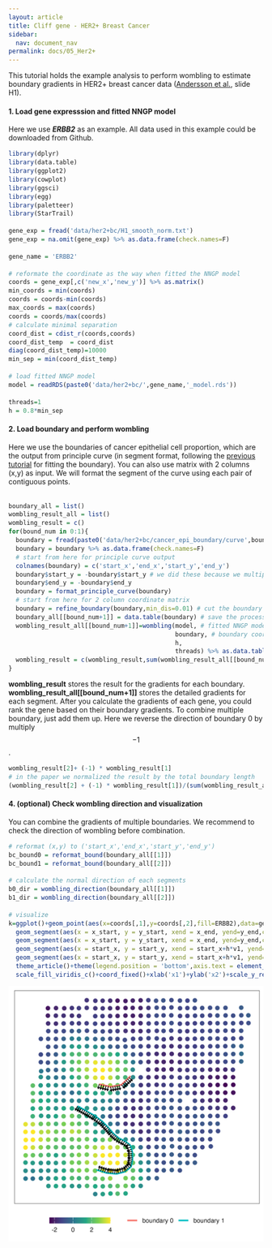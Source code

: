 ```yaml
---
layout: article
title: Cliff gene - HER2+ Breast Cancer
sidebar:
  nav: document_nav
permalink: docs/05_Her2+
---
```


This tutorial holds the example analysis to perform wombling to estimate boundary gradients in HER2+ breast cancer data ([Andersson et al.](https://www.nature.com/articles/s41467-021-26271-2), slide H1).


#### 1. Load gene expresssion and fitted NNGP model

Here we use ***ERBB2*** as an example. All data used in this example could be downloaded from Github.

```r
library(dplyr)
library(data.table)
library(ggplot2)
library(cowplot)
library(ggsci)
library(egg)
library(paletteer)
library(StarTrail)

gene_exp = fread('data/her2+bc/H1_smooth_norm.txt')
gene_exp = na.omit(gene_exp) %>% as.data.frame(check.names=F)

gene_name = 'ERBB2'

# reformate the coordinate as the way when fitted the NNGP model
coords = gene_exp[,c('new_x','new_y')] %>% as.matrix()
min_coords = min(coords)
coords = coords-min(coords)
max_coords = max(coords)
coords = coords/max(coords)
# calculate minimal separation
coord_dist = cdist_r(coords,coords)
coord_dist_temp  = coord_dist
diag(coord_dist_temp)=10000
min_sep = min(coord_dist_temp)

# load fitted NNGP model
model = readRDS(paste0('data/her2+bc/',gene_name,'_model.rds'))

threads=1
h = 0.8*min_sep
```

#### 2. Load boundary and perform wombling
Here we use the boundaries of cancer epithelial cell proportion, which are the output from principle curve (in segment format, following the [previous tutorial](04_DLPFC_boundary) for fitting the boundary). You can also use matrix with 2 columns (x,y) as input. We will format the segment of the curve using each pair of contiguous points.

```r

boundary_all = list()
wombling_result_all = list()
wombling_result = c()
for(bound_num in 0:1){
  boundary = fread(paste0('data/her2+bc/cancer_epi_boundary/curve',bound_num,'_points_all.txt'))
  boundary = boundary %>% as.data.frame(check.names=F)
  # start from here for principle curve output
  colnames(boundary) = c('start_x','end_x','start_y','end_y')
  boundary$start_y = -boundary$start_y # we did these because we multiply -1 to the y coord when fit boundary
  boundary$end_y = -boundary$end_y
  boundary = format_principle_curve(boundary)
  # start from here for 2 column coordinate matrix
  boundary = refine_boundary(boundary,min_dis=0.01) # cut the boundary segment into smaller segments for better estimate
  boundary_all[[bound_num+1]] = data.table(boundary) # save the processed boundary coordinates
  wombling_result_all[[bound_num+1]]=wombling(model, # fitted NNGP model
                                              boundary, # boundary coord
                                              h,
                                              threads) %>% as.data.table()
  wombling_result = c(wombling_result,sum(wombling_result_all[[bound_num+1]]$g_simpson))
}
```

**wombling_result** stores the result for the gradients for each boundary. **wombling_result_all[[bound_num+1]]** stores the detailed gradients for each segment. After you calculate the gradients of each gene, you could rank the gene based on their boundary gradients. To combine multiple boundary, just add them up. Here we reverse the direction of boundary 0 by multiply $$-1$$.

```r
wombling_result[2]+ (-1) * wombling_result[1]
# in the paper we normalized the result by the total boundary length
(wombling_result[2] + (-1) * wombling_result[1])/(sum(wombling_result_all[[1]]$u_len)+sum(wombling_result_all[[2]]$u_len))
```

#### 4. (optional) Check wombling direction and visualization
You can combine the gradients of multiple boundaries. We recommend to check the direction of wombling before combination.

```r
# reformat (x,y) to ('start_x','end_x','start_y','end_y')
bc_bound0 = reformat_bound(boundary_all[[1]])
bc_bound1 = reformat_bound(boundary_all[[2]])

# calculate the normal direction of each segments
b0_dir = wombling_direction(boundary_all[[1]])
b1_dir = wombling_direction(boundary_all[[2]])

# visualize
k=ggplot()+geom_point(aes(x=coords[,1],y=coords[,2],fill=ERBB2),data=gene_exp,shape=21,size=3,color='white')+
  geom_segment(aes(x = x_start, y = y_start, xend = x_end, yend=y_end,color='boundary 0'),lwd=1,data=bc_bound0,show.legend=TRUE)+
  geom_segment(aes(x = x_start, y = y_start, xend = x_end, yend=y_end,color='boundary 1'),lwd=1,data=bc_bound1,show.legend=TRUE)+
  geom_segment(aes(x = start_x, y = start_y, xend = start_x+h*v1, yend=start_y+h*v2),lwd=0.5,data=b0_dir,show.legend=FALSE,arrow =arrow(length = unit(0.01, "npc")))+
  geom_segment(aes(x = start_x, y = start_y, xend = start_x+h*v1, yend=start_y+h*v2),lwd=0.5,data=b1_dir,show.legend=FALSE,arrow =arrow(length = unit(0.01, "npc")))+
  theme_article()+theme(legend.position = 'bottom',axis.text = element_blank(),axis.ticks = element_blank(),legend.title = element_blank(),axis.title = element_blank())+
  scale_fill_viridis_c()+coord_fixed()+xlab('x1')+ylab('x2')+scale_y_reverse()
```

<p align="center">
<img src="doc_data/ERBB2_bd_dir.png" width="700">
</p>